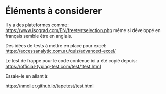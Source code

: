 # Éléments à considerer

Il y a des plateformes comme:
https://www.isograd.com/EN/freetestselection.php
même si développé en français semble être en anglais.

Des idées de tests à mettre en place pour excel:
https://accessanalytic.com.au/quiz/advanced-excel/

Le test de frappe pour le code contenue ici  a été copié depuis:
https://official-typing-test.com/test/1test.html

Essaie-le en allant à:

https://nmoller.github.io/tapetest/test.html